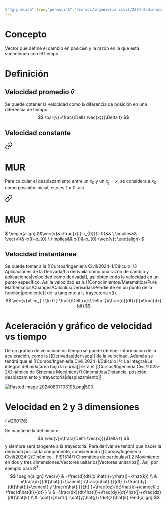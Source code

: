 ```yaml
---
{"dg-publish":true,"permalink":"/cursos/ingenieria-civil/2024-2/dinamica-fis-1514/1-cinematica-de-particulas/1-1-movimiento-rectilineo-1-d/velocidad/","tags":["ExFIS1514"]}
---
```


# Concepto
Vector que define el cambio en posición y la razón en la que está sucediendo con el tiempo. 
# Definición
## Velocidad promedio $\bar{v}$
Se puede obtener la velocidad como la diferencia de posición en una diferencia de tiempo:
$$
\bar{v}=\frac{\Delta \vec{x}}{\Delta t}
$$
## Velocidad constante

<div class="transclusion internal-embed is-loaded"><a class="markdown-embed-link" href="/cursos/ingenieria-civil/2024-2/dinamica-fis-1514/1-cinematica-de-particulas/1-1-movimiento-rectilineo-1-d/movimiento-rectilineo-uniforme/#f58d7b" aria-label="Open link"><svg xmlns="http://www.w3.org/2000/svg" width="24" height="24" viewBox="0 0 24 24" fill="none" stroke="currentColor" stroke-width="2" stroke-linecap="round" stroke-linejoin="round" class="svg-icon lucide-link"><path d="M10 13a5 5 0 0 0 7.54.54l3-3a5 5 0 0 0-7.07-7.07l-1.72 1.71"></path><path d="M14 11a5 5 0 0 0-7.54-.54l-3 3a5 5 0 0 0 7.07 7.07l1.71-1.71"></path></svg></a><div class="markdown-embed">

<div class="markdown-embed-title">

# MUR

</div>


Para calcular el desplazamiento entre un $x_{0}$ y un $x_{f}=x$, se considera a $x_{0}$ como posición inicial, eso es $t=0$, así: 

</div></div>


<div class="transclusion internal-embed is-loaded"><a class="markdown-embed-link" href="/cursos/ingenieria-civil/2024-2/dinamica-fis-1514/1-cinematica-de-particulas/1-1-movimiento-rectilineo-1-d/movimiento-rectilineo-uniforme/#e8dca8" aria-label="Open link"><svg xmlns="http://www.w3.org/2000/svg" width="24" height="24" viewBox="0 0 24 24" fill="none" stroke="currentColor" stroke-width="2" stroke-linecap="round" stroke-linejoin="round" class="svg-icon lucide-link"><path d="M10 13a5 5 0 0 0 7.54.54l3-3a5 5 0 0 0-7.07-7.07l-1.72 1.71"></path><path d="M14 11a5 5 0 0 0-7.54-.54l-3 3a5 5 0 0 0 7.07 7.07l1.71-1.71"></path></svg></a><div class="markdown-embed">

<div class="markdown-embed-title">

# MUR

</div>


$
\begin{align}
&&\vec{v}&=\frac{x(t)-x_{0}}{t-0}&& \\
\implies&& \vec{v}t&=x(t)-x_{0} \\
\implies&& x(t)&=x_{0}+\vec{v}t
\end{align}
$

</div></div>

## Velocidad instantánea
Se puede tomar a la [[Cursos/Ingeniería Civil/2024-1/Cálculo I/3 Aplicaciones de la Derivada/La derivada como una razón de cambio y aplicaciones\|velocidad como derivada]], así obteniendo la velocidad en un punto específico. Así la velocidad es la [[Conocimientos/Matemática/Pure Mathematics/Changes/Calculus/Derivadas/Pendiente en un punto de la función\|pendiente]] de la tangente a la trayectoria $x(t)$. 
$$
\vec{v}=\lim_{ t \to 0 } \frac{\Delta x}{\Delta t}=\frac{d}{dt}x(t)=\frac{dx}{dt}
$$
# Aceleración y gráfico de velocidad vs tiempo
De un gráfico de velocidad vs tiempo se puede obtener información de la aceleración, como la [[Derivadas\|derivada]] de la velocidad. Además se tendrá que el [[Cursos/Ingeniería Civil/2024-1/Cálculo I/4 La Integral/La integral definida\|área bajo la curva]] será el [[Cursos/Ingeniería Civil/2025-2/Dinámica de Sistemas Mecánicos/1 Cinemática/Distancia, posición, desplazamiento y trayectoria\|desplazamiento]].

![Pasted image 20240807103105.png|500](/img/user/Cursos/Ingenier%C3%ADa%20Civil/2024-2/Din%C3%A1mica%20-%20FIS1514/1%20Cinem%C3%A1tica%20de%20part%C3%ADculas/1.1%20Movimiento%20rectil%C3%ADneo%20(1D)/attachments/Pasted%20image%2020240807103105.png)
# Velocidad en 2 y 3 dimensiones
{ #260176}


Se mantiene la definición:
$$
\vec{v}=\frac{\Delta \vec{x}}{\Delta t}
$$
y siempre será tangente a la trayectoria.
Para derivar se tendrá que hacer la derivada por cada componente, considerando [[Cursos/Ingeniería Civil/2024-2/Dinámica - FIS1514/1 Cinemática de partículas/1.2 Movimiento en dos y tres dimensiones/Vectores unitarios\|Vectores unitarios]]. Así, por ejemplo para $\mathbb{R}^{3}$:
$$
\begin{align}
\vec{v} & =\frac{d}{dt}(x \hat{i}+y\hat{j}+x\hat{k}) \\
 & =\frac{dx}{dt}\hat{i}+\cancel{ x\frac{d\hat{i}}{dt} }+\frac{dy}{dt}\hat{j}+\cancel{ y \frac{d\hat{j}}{dt} }+\frac{dz}{dt}\hat{k}+\cancel{ z \frac{d\hat{k}}{dt} } \\
 & =\frac{dx}{dt}\hat{i}+\frac{dy}{dt}\hat{j}+\frac{dz}{dt}\hat{k} \\
&=\dot{x}\hat{i}+\dot{y}\hat{j}+\dot{z}\hat{k}
\end{align}
$$

